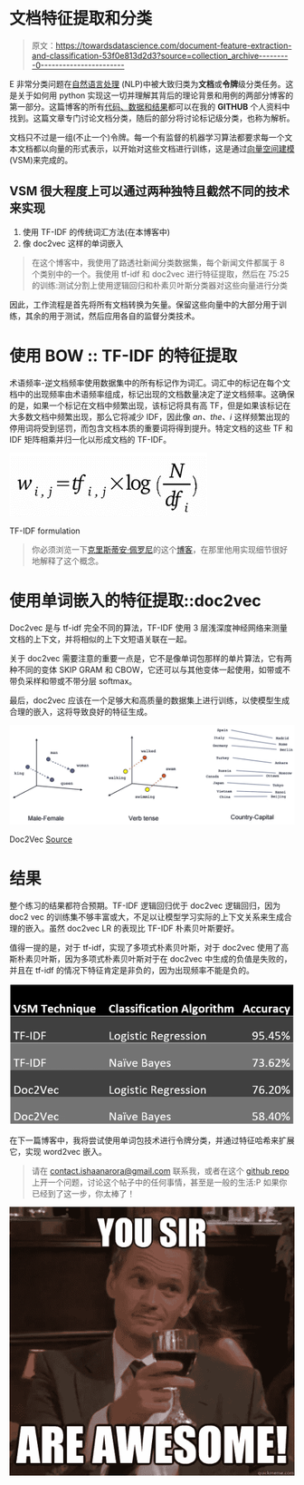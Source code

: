 # 文档特征提取和分类

> 原文：<https://towardsdatascience.com/document-feature-extraction-and-classification-53f0e813d2d3?source=collection_archive---------0----------------------->

E 非常分类问题在[自然语言处理](https://en.wikipedia.org/wiki/Natural_language_processing) (NLP)中被大致归类为**文档**或**令牌**级分类任务。这是关于如何用 python 实现这一切并理解其背后的理论背景和用例的两部分博客的第一部分。这篇博客的所有[代码、数据和结果](https://github.com/ishaan007/vector_space_modelling)都可以在我的 **GITHUB** 个人资料中找到。这篇文章专门讨论文档分类，随后的部分将讨论标记级分类，也称为解析。

文档只不过是一组(不止一个)令牌。每一个有监督的机器学习算法都要求每一个文本文档都以向量的形式表示，以开始对这些文档进行训练，这是通过[向量空间建模](https://en.wikipedia.org/wiki/Vector_space_model) (VSM)来完成的。

## VSM 很大程度上可以通过两种独特且截然不同的技术来实现

1.  使用 TF-IDF 的传统词汇方法(在本博客中)
2.  像 doc2vec 这样的单词嵌入

> 在这个博客中，我使用了路透社新闻分类数据集，每个新闻文件都属于 8 个类别中的一个。我使用 tf-idf 和 doc2vec 进行特征提取，然后在 75:25 的训练:测试分割上使用逻辑回归和朴素贝叶斯分类器对这些向量进行分类

因此，工作流程是首先将所有文档转换为矢量。保留这些向量中的大部分用于训练，其余的用于测试，然后应用各自的监督分类技术。

# 使用 BOW :: TF-IDF 的特征提取

术语频率-逆文档频率使用数据集中的所有标记作为词汇。词汇中的标记在每个文档中的出现频率由术语频率组成，标记出现的文档数量决定了逆文档频率。这确保的是，如果一个标记在文档中频繁出现，该标记将具有高 TF，但是如果该标记在大多数文档中频繁出现，那么它将减少 IDF，因此像 *an、the、i* 这样频繁出现的停用词将受到惩罚，而包含文档本质的重要词将得到提升。特定文档的这些 TF 和 IDF 矩阵相乘并归一化以形成文档的 TF-IDF。

![](img/8edc83558176f6c39eed165fcaec8518.png)

TF-IDF formulation

> 你必须浏览一下[克里斯蒂安·佩罗尼](https://twitter.com/tarantulae)的这个[博客](http://blog.christianperone.com/2011/10/machine-learning-text-feature-extraction-tf-idf-part-ii/)，在那里他用实现细节很好地解释了这个概念。

# 使用单词嵌入的特征提取::doc2vec

Doc2vec 是与 tf-idf 完全不同的算法，TF-IDF 使用 3 层浅深度神经网络来测量文档的上下文，并将相似的上下文短语关联在一起。

关于 doc2vec 需要注意的重要一点是，它不是像单词包那样的单片算法，它有两种不同的变体 SKIP GRAM 和 CBOW，它还可以与其他变体一起使用，如带或不带负采样和带或不带分层 softmax。

最后，doc2vec 应该在一个足够大和高质量的数据集上进行训练，以使模型生成合理的嵌入，这将导致良好的特征生成。

![](img/3750e167e668d6acdc02e70527df500a.png)

Doc2Vec [Source](https://www.distilled.net/resources/a-beginners-guide-to-word2vec-aka-whats-the-opposite-of-canada/)

# 结果

整个练习的结果都符合预期。TF-IDF 逻辑回归优于 doc2vec 逻辑回归，因为 doc2 vec 的训练集不够丰富或大，不足以让模型学习实际的上下文关系来生成合理的嵌入。虽然 doc2vec LR 的表现比 TF-IDF 朴素贝叶斯要好。

值得一提的是，对于 tf-idf，实现了多项式朴素贝叶斯，对于 doc2vec 使用了高斯朴素贝叶斯，因为多项式朴素贝叶斯对于在 doc2vec 中生成的负值是失败的，并且在 tf-idf 的情况下特征肯定是非负的，因为出现频率不能是负的。

![](img/344763c8f1f2b24bb275b08aa01830f8.png)

在下一篇博客中，我将尝试使用单词包技术进行令牌分类，并通过特征哈希来扩展它，实现 word2vec 嵌入。

> 请在 contact.ishaanarora@gmail.com 联系我，或者在这个 [github repo](https://github.com/ishaan007/vector_space_modelling) 上开一个问题，讨论这个帖子中的任何事情，甚至是一般的生活:P 如果你已经到了这一步，你太棒了！

![](img/97ebbdc64dd1cc42e3834de90dbacd3c.png)